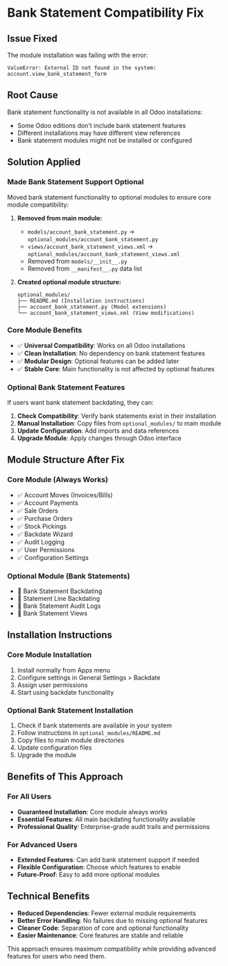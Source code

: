 # Bank Statement Compatibility Fix

## Issue Fixed
The module installation was failing with the error:
```
ValueError: External ID not found in the system: account.view_bank_statement_form
```

## Root Cause
Bank statement functionality is not available in all Odoo installations:
- Some Odoo editions don't include bank statement features
- Different installations may have different view references
- Bank statement modules might not be installed or configured

## Solution Applied

### Made Bank Statement Support Optional
Moved bank statement functionality to optional modules to ensure core module compatibility:

1. **Removed from main module:**
   - `models/account_bank_statement.py` → `optional_modules/account_bank_statement.py`
   - `views/account_bank_statement_views.xml` → `optional_modules/account_bank_statement_views.xml`
   - Removed from `models/__init__.py`
   - Removed from `__manifest__.py` data list

2. **Created optional module structure:**
   ```
   optional_modules/
   ├── README.md (Installation instructions)
   ├── account_bank_statement.py (Model extensions)
   └── account_bank_statement_views.xml (View modifications)
   ```

### Core Module Benefits
- ✅ **Universal Compatibility**: Works on all Odoo installations
- ✅ **Clean Installation**: No dependency on bank statement features
- ✅ **Modular Design**: Optional features can be added later
- ✅ **Stable Core**: Main functionality is not affected by optional features

### Optional Bank Statement Features
If users want bank statement backdating, they can:

1. **Check Compatibility**: Verify bank statements exist in their installation
2. **Manual Installation**: Copy files from `optional_modules/` to main module
3. **Update Configuration**: Add imports and data references
4. **Upgrade Module**: Apply changes through Odoo interface

## Module Structure After Fix

### Core Module (Always Works)
- ✅ Account Moves (Invoices/Bills)
- ✅ Account Payments
- ✅ Sale Orders
- ✅ Purchase Orders
- ✅ Stock Pickings
- ✅ Backdate Wizard
- ✅ Audit Logging
- ✅ User Permissions
- ✅ Configuration Settings

### Optional Module (Bank Statements)
- 🔧 Bank Statement Backdating
- 🔧 Statement Line Backdating
- 🔧 Bank Statement Audit Logs
- 🔧 Bank Statement Views

## Installation Instructions

### Core Module Installation
1. Install normally from Apps menu
2. Configure settings in General Settings > Backdate
3. Assign user permissions
4. Start using backdate functionality

### Optional Bank Statement Installation
1. Check if bank statements are available in your system
2. Follow instructions in `optional_modules/README.md`
3. Copy files to main module directories
4. Update configuration files
5. Upgrade the module

## Benefits of This Approach

### For All Users
- **Guaranteed Installation**: Core module always works
- **Essential Features**: All main backdating functionality available
- **Professional Quality**: Enterprise-grade audit trails and permissions

### For Advanced Users
- **Extended Features**: Can add bank statement support if needed
- **Flexible Configuration**: Choose which features to enable
- **Future-Proof**: Easy to add more optional modules

## Technical Benefits
- **Reduced Dependencies**: Fewer external module requirements
- **Better Error Handling**: No failures due to missing optional features
- **Cleaner Code**: Separation of core and optional functionality
- **Easier Maintenance**: Core features are stable and reliable

This approach ensures maximum compatibility while providing advanced features for users who need them.